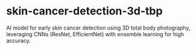 # skin-cancer-detection-3d-tbp
AI model for early skin cancer detection using 3D total body photography, leveraging CNNs (ResNet, EfficientNet) with ensemble learning for high accuracy.
